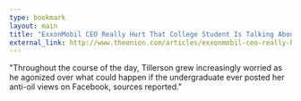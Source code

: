 ```yaml
---
type: bookmark
layout: main
title: "ExxonMobil CEO Really Hurt That College Student Is Talking About Him Right Now | The Onion - America's Finest News Source"
external_link: http://www.theonion.com/articles/exxonmobil-ceo-really-hurt-that-college-student-is,19333/
---
```

"Throughout the course of the day, Tillerson grew increasingly worried as he
agonized over what could happen if the undergraduate ever posted her anti-oil
views on Facebook, sources reported."

